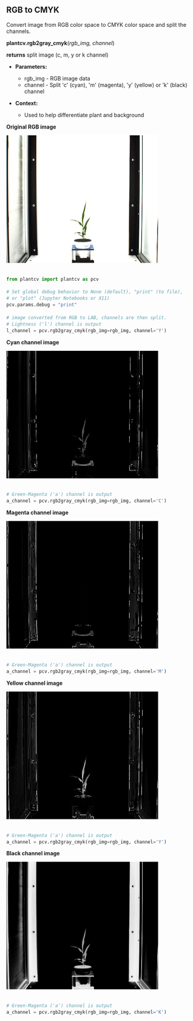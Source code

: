 ## RGB to CMYK

Convert image from RGB color space to CMYK color space and split the channels.

**plantcv.rgb2gray_cmyk**(*rgb_img, channel*)

**returns** split image (c, m, y or k channel)

- **Parameters:**
    - rgb_img - RGB image data
    - channel - Split 'c' (cyan), 'm' (magenta), 'y' (yellow) or 'k' (black) channel
   
- **Context:**
    - Used to help differentiate plant and background


**Original RGB image**

![Screenshot](img/documentation_images/rgb2cmyk/original_image.jpg)

```python

from plantcv import plantcv as pcv

# Set global debug behavior to None (default), "print" (to file), 
# or "plot" (Jupyter Notebooks or X11)
pcv.params.debug = "print"

# image converted from RGB to LAB, channels are then split. 
# Lightness ('l') channel is output
l_channel = pcv.rgb2gray_cmyk(rgb_img=rgb_img, channel='Y')

```

**Cyan channel image**

![Screenshot](img/documentation_images/rgb2cmyk/CMYK-cyan.jpg)

```python

# Green-Magenta ('a') channel is output
a_channel = pcv.rgb2gray_cmyk(rgb_img=rgb_img, channel='C')

```

**Magenta channel image**

![Screenshot](img/documentation_images/rgb2cmyk/CMYK-magenta.jpg)

```python

# Green-Magenta ('a') channel is output
a_channel = pcv.rgb2gray_cmyk(rgb_img=rgb_img, channel='M')

```

**Yellow channel image**

![Screenshot](img/documentation_images/rgb2cmyk/CMYK-yellow.jpg)

```python

# Green-Magenta ('a') channel is output
a_channel = pcv.rgb2gray_cmyk(rgb_img=rgb_img, channel='Y')

```

**Black channel image**

![Screenshot](img/documentation_images/rgb2cmyk/CMYK-black.jpg)

```python

# Green-Magenta ('a') channel is output
a_channel = pcv.rgb2gray_cmyk(rgb_img=rgb_img, channel='K')

```
